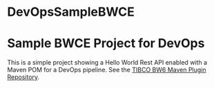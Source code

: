 # DevOpsSampleBWCE
<h1>Sample BWCE Project for DevOps</h1>

This is a simple project showing a Hello World Rest API enabled with a Maven POM for a DevOps pipeline. See the <a href="https://github.com/TIBCOSoftware/bw6-plugin-maven">TIBCO BW6 Maven Plugin Repository</a>.
